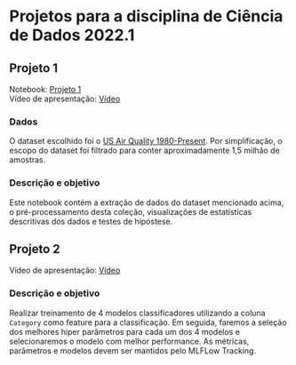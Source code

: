 # Projetos para a disciplina de Ciência de Dados 2022.1

## Projeto 1
Notebook: [Projeto 1](https://colab.research.google.com/drive/1KKWmshS_jF0ASnR1pdUFZI78KkiuOwA-?usp=sharing) <br>
Vídeo de apresentação: [Vídeo](https://drive.google.com/file/d/1CVRKpPX9SM51NmE2SDJzLG-ZiQoEGCJN/view?usp=sharing) <br>

### Dados
O dataset escolhido foi o [US Air Quality 1980-Present](https://www.kaggle.com/datasets/calebreigada/us-air-quality-1980present). Por simplificação, o escopo do dataset foi filtrado para conter aproximadamente 1,5 milhão de amostras.

### Descrição e objetivo
Este notebook contém a extração de dados do dataset mencionado acima, o pré-processamento desta coleção, visualizações de estatísticas descritivas dos dados e testes de hipóstese.  

## Projeto 2
Vídeo de apresentação: [Vídeo](https://drive.google.com/file/d/1tK1G2JHWyFdHhdG5xO3L9R7Aw2qBjYyo/view?usp=sharing)

### Descrição e objetivo
Realizar treinamento de 4 modelos classificadores utilizando a coluna `Category` como feature para a classificação. Em seguida, faremos a seleção dos melhores hiper parâmetros para cada um dos 4 modelos e selecionaremos o modelo com melhor performance. As métricas, parâmetros e modelos devem ser mantidos pelo MLFLow Tracking.
